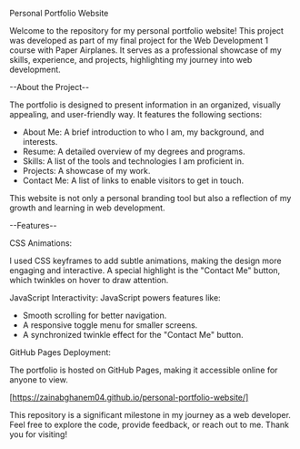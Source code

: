 Personal Portfolio Website


Welcome to the repository for my personal portfolio website! This project was developed as part of my final project for the Web Development 1 course with Paper Airplanes. It serves as a professional showcase of my skills, experience, and projects, highlighting my journey into web development.  

--About the Project--

The portfolio is designed to present information in an organized, visually appealing, and user-friendly way. It features the following sections:  

- About Me: A brief introduction to who I am, my background, and interests.  
- Resume: A detailed overview of my degrees and programs.  
- Skills: A list of the tools and technologies I am proficient in.  
- Projects: A showcase of my work.  
- Contact Me: A list of links to enable visitors to get in touch.  

This website is not only a personal branding tool but also a reflection of my growth and learning in web development.  

--Features--

CSS Animations: 

I used CSS keyframes to add subtle animations, making the design more engaging and interactive. A special highlight is the "Contact Me" button, which twinkles on hover to draw attention.  

JavaScript Interactivity: JavaScript powers features like:  

- Smooth scrolling for better navigation.  
- A responsive toggle menu for smaller screens.  
- A synchronized twinkle effect for the "Contact Me" button.

GitHub Pages Deployment:

The portfolio is hosted on GitHub Pages, making it accessible online for anyone to view.  


[https://zainabghanem04.github.io/personal-portfolio-website/]


This repository is a significant milestone in my journey as a web developer. Feel free to explore the code, provide feedback, or reach out to me. Thank you for visiting!  
